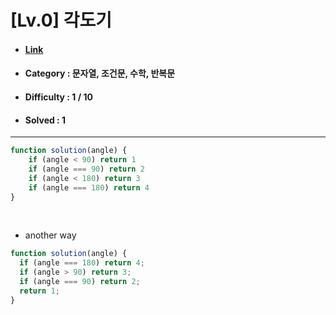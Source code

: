 # [Lv.0] 각도기 
* #### [Link](https://school.programmers.co.kr/learn/courses/30/lessons/120829)
* #### Category : 문자열, 조건문, 수학, 반복문
* #### Difficulty : 1 / 10  
* #### Solved : 1

<hr />

```js
function solution(angle) {
    if (angle < 90) return 1
    if (angle === 90) return 2
    if (angle < 180) return 3
    if (angle === 180) return 4
}
```

<br />

* another way  
```js
function solution(angle) {
  if (angle === 180) return 4;
  if (angle > 90) return 3;
  if (angle === 90) return 2;
  return 1;
}
```
